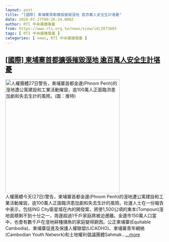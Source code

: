 ```yaml
---
layout: post
title: "[國際] 柬埔寨首都擴張摧毀溼地 逾百萬人安全生計堪憂"
date: 2020-07-27T09:26:24.000Z
author: RTI 中央廣播電臺
from: https://www.rti.org.tw/news/view/id/2073665
tags: [ RTI 中央廣播電臺 ]
categories: [ news, RTI 中央廣播電臺 ]
---
```

<!--1595841984000-->
[[國際] 柬埔寨首都擴張摧毀溼地 逾百萬人安全生計堪憂](https://www.rti.org.tw/news/view/id/2073665)
------

<div>
<img src="https://static.rti.org.tw/assets/thumbnails/2020/07/27/c89a3ebffed2046a672421b9f78df7dd.jpg" width="360" alt="人權團體27日警告，柬埔寨首都金邊(Phnom Penh)的溼地遭公寓建設和工業活動摧毀，逾100萬人正面臨洪患加劇和失去生計的風險。(圖：推特)" title="人權團體27日警告，柬埔寨首都金邊(Phnom Penh)的溼地遭公寓建設和工業活動摧毀，逾100萬人正面臨洪患加劇和失去生計的風險。(圖：推特)"><br>人權團體今天(27日)警告，柬埔寨首都金邊(Phnom Penh)的溼地遭公寓建設和工業活動摧毀，逾100萬人正面臨洪患加劇和失去生計的風險。社運人士在一份報告中表示，包括ING City衛星城在內的開發案，將使1,500公頃的東本(Tompoun)溼地面積剩不到十分之一，周邊超過1千戶家庭將被迫遷離。金邊市150萬人口當中，也會有數千戶在溼地耕種捕魚的家庭變得窮困。公正柬埔寨(Equitable Cambodia)、柬埔寨促進及保護人權聯盟(LICADHO)、柬埔寨青年網絡(Cambodian Youth Network)和土地權利倡議團體Sahmak...<a target="_blank" href="https://www.rti.org.tw/news/view/id/2073665">...more</a>
</div>
